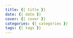 ```yaml
---
title: {{ title }}
date: {{ date }}
cover: {{ cover }}
categories: {{ categories }}
tags: {{ tags }}
---
```


